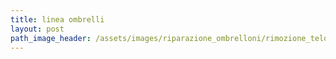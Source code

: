 ```yaml
---
title: linea ombrelli
layout: post
path_image_header: /assets/images/riparazione_ombrelloni/rimozione_telo_1.jpg
---
```

